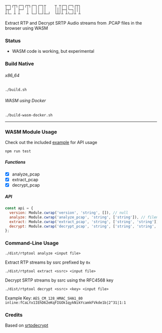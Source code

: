 ```
┬─┐┌┬┐┌─┐┌┬┐┌─┐┌─┐┬    ┬ ┬┌─┐┌─┐┌┬┐
├┬┘ │ ├─┘ │ │ ││ ││    │││├─┤└─┐│││
┴└─ ┴ ┴   ┴ └─┘└─┘┴─┘  └┴┘┴ ┴└─┘┴ ┴
```

Extract RTP and Decrypt SRTP Audio streams from .PCAP files in the browser using WASM

### Status
* WASM code is working, but experimental

### Build Native
###### x86_64
`./build.sh` 

###### WASM using Docker
`./build-wasm-docker.sh`


-------------------
### WASM Module Usage
Check out the included [example](wasm/dist/api.js) for API usage

```
npm run test
```

##### Functions
- [x] analyze_pcap
- [x] extract_pcap
- [x] decrypt_pcap

##### API
```javascript
const api = {
  version: Module.cwrap('version', 'string', []), // null
  analyze: Module.cwrap('analyze_pcap', 'string', ['string']), // filename
  extract: Module.cwrap('extract_pcap', 'string', ['string', 'string']), // ssrc, filename
  decrypt: Module.cwrap('decrypt_pcap', 'string', ['string', 'string', 'string']), // ssrc, key, filename
};
```

### Command-Line Usage
```
./dist/rtptool analyze <input file>
```

Extract RTP streams by ssrc prefixed by `0x`
```
./dist/rtptool extract <ssrc> <input file>
```

Decrypt SRTP streams by ssrc using the RFC4568 key

```
./dist/rtptool decrypt <ssrc> <key> <input file>
```
Example Key: `AES_CM_128_HMAC_SHA1_80 inline:fCaLYx1IEhD62eKqFIGOk1qykNikYcamkFVkde1b|2^31|1:1`


### Credits
Based on [srtpdecrypt](jacquy@posteo.de)
